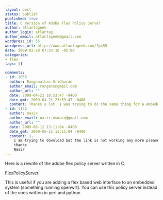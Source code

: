 ```yaml
--- 
layout: post
status: publish
published: true
title: C Version of Adobe Flex Policy Server
author: atlantageek
author_login: atlantag
author_email: atlantageek@gmail.com
wordpress_id: 55
wordpress_url: http://www.atlantageek.com/?p=55
date: 2009-02-28 07:54:10 -05:00
categories: 
- flex
tags: []

comments: 
- id: 1055
  author: Ranganathan Sridharan
  author_email: rangans@gmail.com
  author_url: ""
  date: 2009-04-21 18:53:47 -0400
  date_gmt: 2009-04-21 23:53:47 -0400
  content: Thanks a lot. I was trying to do the same thing for a embedded server that I was connecting to from silverlight. I will have to modify the output a bit to work with silverlight but that should be trivial. I will try it out and let you know.
- id: 1142
  author: nasir
  author_email: nasir.osmain@gmail.com
  author_url: ""
  date: 2009-08-12 13:11:04 -0400
  date_gmt: 2009-08-12 13:11:04 -0400
  content: |-
    I am trying to download but the link is not working any more please can you provide ma working link
    thanks
    Nasir
---
```

Here is a rewrite of the adobe flex policy server written in C.

<a href="http://www.atlantageek.com/?attachment_id=74" rel="attachment wp-att-74" title="FlexPolicyServer">FlexPolicyServer</a>

This is useful if you are adding a flex based web interface to an embedded system (something running openwrt). You can use this policy server instead of the ones written in perl and python.
